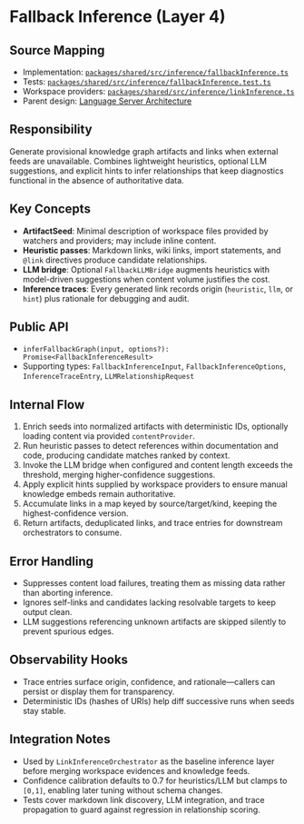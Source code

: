 # Fallback Inference (Layer 4)

## Source Mapping
- Implementation: [`packages/shared/src/inference/fallbackInference.ts`](../../../packages/shared/src/inference/fallbackInference.ts)
- Tests: [`packages/shared/src/inference/fallbackInference.test.ts`](../../../packages/shared/src/inference/fallbackInference.test.ts)
- Workspace providers: [`packages/shared/src/inference/linkInference.ts`](../../../packages/shared/src/inference/linkInference.ts)
- Parent design: [Language Server Architecture](../language-server-runtime/linkInferenceOrchestrator.mdmd.md)

## Responsibility
Generate provisional knowledge graph artifacts and links when external feeds are unavailable. Combines lightweight heuristics, optional LLM suggestions, and explicit hints to infer relationships that keep diagnostics functional in the absence of authoritative data.

## Key Concepts
- **ArtifactSeed**: Minimal description of workspace files provided by watchers and providers; may include inline content.
- **Heuristic passes**: Markdown links, wiki links, import statements, and `@link` directives produce candidate relationships.
- **LLM bridge**: Optional `FallbackLLMBridge` augments heuristics with model-driven suggestions when content volume justifies the cost.
- **Inference traces**: Every generated link records origin (`heuristic`, `llm`, or `hint`) plus rationale for debugging and audit.

## Public API
- `inferFallbackGraph(input, options?): Promise<FallbackInferenceResult>`
- Supporting types: `FallbackInferenceInput`, `FallbackInferenceOptions`, `InferenceTraceEntry`, `LLMRelationshipRequest`

## Internal Flow
1. Enrich seeds into normalized artifacts with deterministic IDs, optionally loading content via provided `contentProvider`.
2. Run heuristic passes to detect references within documentation and code, producing candidate matches ranked by context.
3. Invoke the LLM bridge when configured and content length exceeds the threshold, merging higher-confidence suggestions.
4. Apply explicit hints supplied by workspace providers to ensure manual knowledge embeds remain authoritative.
5. Accumulate links in a map keyed by source/target/kind, keeping the highest-confidence version.
6. Return artifacts, deduplicated links, and trace entries for downstream orchestrators to consume.

## Error Handling
- Suppresses content load failures, treating them as missing data rather than aborting inference.
- Ignores self-links and candidates lacking resolvable targets to keep output clean.
- LLM suggestions referencing unknown artifacts are skipped silently to prevent spurious edges.

## Observability Hooks
- Trace entries surface origin, confidence, and rationale—callers can persist or display them for transparency.
- Deterministic IDs (hashes of URIs) help diff successive runs when seeds stay stable.

## Integration Notes
- Used by `LinkInferenceOrchestrator` as the baseline inference layer before merging workspace evidences and knowledge feeds.
- Confidence calibration defaults to 0.7 for heuristics/LLM but clamps to `[0,1]`, enabling later tuning without schema changes.
- Tests cover markdown link discovery, LLM integration, and trace propagation to guard against regression in relationship scoring.
